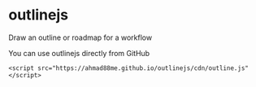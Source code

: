 # outlinejs
Draw an outline or roadmap for a workflow


You can use outlinejs directly from GitHub
```
<script src="https://ahmad88me.github.io/outlinejs/cdn/outline.js"</script> 
```

